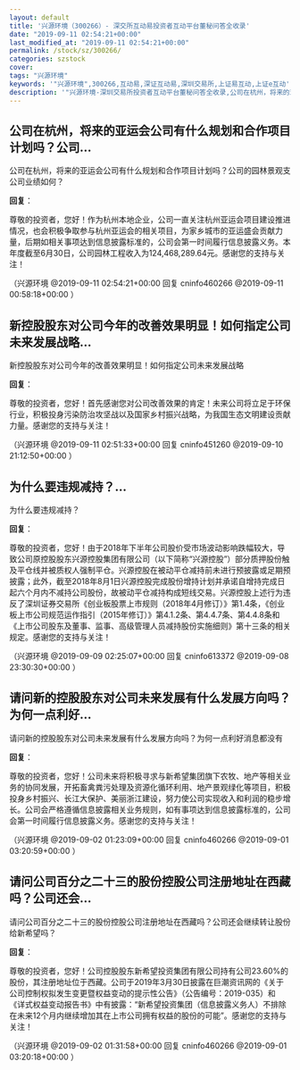 ```yaml
---
layout: default
title: '兴源环境（300266）- 深交所互动易投资者互动平台董秘问答全收录'
date: "2019-09-11 02:54:21+00:00"
last_modified_at: "2019-09-11 02:54:21+00:00"
permalink: /stock/sz/300266/
categories: szstock
cover: 
tags: "兴源环境"
keywords: '"兴源环境",300266,互动易,深证互动易,深圳交易所,上证易互动,上证e互动'
description: '"兴源环境-深圳交易所投资者互动平台董秘问答全收录,公司在杭州，将来的亚运会公司有什么规划和合作项目计划吗？公司的园林景观支公司业绩如何？"'
---
```


## 公司在杭州，将来的亚运会公司有什么规划和合作项目计划吗？公司...

公司在杭州，将来的亚运会公司有什么规划和合作项目计划吗？公司的园林景观支公司业绩如何？

**回复**：

尊敬的投资者，您好！作为杭州本地企业，公司一直关注杭州亚运会项目建设推进情况，也会积极争取参与杭州亚运会的相关项目，为家乡城市的亚运盛会贡献力量，后期如相关事项达到信息披露标准的，公司会第一时间履行信息披露义务。本年度截至6月30日，公司园林工程收入为124,468,289.64元。感谢您的支持与关注！ 

（兴源环境  @2019-09-11 02:54:21+00:00 回复 cninfo460266  @2019-09-11 00:58:18+00:00 ）

## 新控股股东对公司今年的改善效果明显！如何指定公司未来发展战略...

新控股股东对公司今年的改善效果明显！如何指定公司未来发展战略

**回复**：

尊敬的投资者，您好！首先感谢您对公司改善效果的肯定！未来公司将立足于环保行业，积极投身污染防治攻坚战以及国家乡村振兴战略，为我国生态文明建设贡献力量。感谢您的支持与关注！ 

（兴源环境  @2019-09-11 02:51:33+00:00 回复 cninfo451260  @2019-09-10 21:12:50+00:00 ）

## 为什么要违规减持？...

为什么要违规减持？

**回复**：

尊敬的投资者，您好！由于2018年下半年公司股价受市场波动影响跌幅较大，导致公司原控股股东兴源控股集团有限公司（以下简称“兴源控股”）部分质押股份触及平仓线并被质权人强制平仓。兴源控股在被动平仓减持前未进行预披露或足期预披露；此外，截至2018年8月1日兴源控股完成股份增持计划并承诺自增持完成日起六个月内不减持公司股份，故被动平仓减持构成短线交易。兴源控股上述行为违反了深圳证券交易所《创业板股票上市规则（2018年4月修订）》第1.4条，《创业板上市公司规范运作指引（2015年修订）》第4.1.2条、第4.4.7条、第4.4.8条和《上市公司股东及董事、监事、高级管理人员减持股份实施细则》第十三条的相关规定。感谢您的支持与关注！ 

（兴源环境  @2019-09-09 02:25:07+00:00 回复 cninfo613372  @2019-09-08 23:30:30+00:00 ）

## 请问新的控股股东对公司未来发展有什么发展方向吗？为何一点利好...

请问新的控股股东对公司未来发展有什么发展方向吗？为何一点利好消息都没有

**回复**：

尊敬的投资者，您好！公司未来将积极寻求与新希望集团旗下农牧、地产等相关业务的协同发展，开拓畜禽粪污处理及资源化循环利用、地产景观绿化等项目，积极投身乡村振兴、长江大保护、美丽浙江建设，努力使公司实现收入和利润的稳步增长。公司会严格遵循信息披露相关业务规则，如有事项达到信息披露标准的，公司会第一时间履行信息披露义务。感谢您的支持与关注！ 

（兴源环境  @2019-09-02 01:23:09+00:00 回复 cninfo460266  @2019-09-01 03:20:59+00:00 ）

## 请问公司百分之二十三的股份控股公司注册地址在西藏吗？公司还会...

请问公司百分之二十三的股份控股公司注册地址在西藏吗？公司还会继续转让股份给新希望吗？

**回复**：

尊敬的投资者，您好！公司控股股东新希望投资集团有限公司持有公司23.60%的股份，其注册地址位于西藏。公司于2019年3月30日披露在巨潮资讯网的《关于公司控制权拟发生变更暨权益变动的提示性公告》（公告编号：2019-035）和《详式权益变动报告书》中有披露：“新希望投资集团（信息披露义务人）不排除在未来12个月内继续增加其在上市公司拥有权益的股份的可能”。感谢您的支持与关注！ 

（兴源环境  @2019-09-02 01:31:58+00:00 回复 cninfo460266  @2019-09-01 03:20:18+00:00 ）

